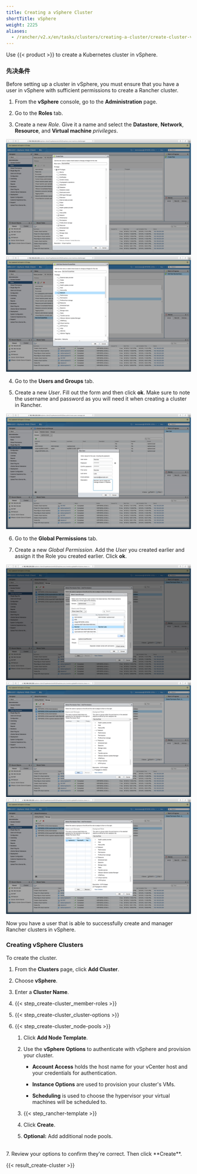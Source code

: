 ```yaml
---
title: Creating a vSphere Cluster
shortTitle: vSphere
weight: 2225
aliases:
  - /rancher/v2.x/en/tasks/clusters/creating-a-cluster/create-cluster-vsphere/
---
```

Use {{< product >}} to create a Kubernetes cluster in vSphere.

### 先决条件

Before setting up a cluster in vSphere, you must ensure that you have a user in vSphere with sufficient permissions to create a Rancher cluster.

1. From the **vSphere** console, go to the **Administration** page.

2. Go to the **Roles** tab.

3. Create a new *Role*.  Give it a name and select the **Datastore**, **Network**, **Resource**, and **Virtual machine** *privileges*.

![image](./rancherroles1.png)
![image](./rancherroles2.png)

4. Go to the **Users and Groups** tab.

5. Create a new *User*. Fill out the form and then click **ok**. Make sure to note the username and password as you will need it when creating a cluster in Rancher.

![image](./rancheruser.png)

6. Go to the **Global Permissions** tab.

7. Create a new *Global Permission*.  Add the *User* you created earlier and assign it the Role you created earlier. Click **ok**.

![image](./globalpermissionuser.png)
![image](./globalpermissionrole.png)
![image](./globalpermissionfinal.png)

Now you have a user that is able to successfully create and manager Rancher clusters in vSphere.

### Creating vSphere Clusters

To create the cluster.

1. From the **Clusters** page, click **Add Cluster**.

2. Choose **vSphere**.

3. Enter a **Cluster Name**.

4. {{< step_create-cluster_member-roles >}}

5. {{< step_create-cluster_cluster-options >}}

6. {{< step_create-cluster_node-pools >}}

	1.	Click **Add Node Template**.

	2.	Use the **vSphere Options** to authenticate with vSphere and provision your cluster.

		- **Account Access** holds the host name for your vCenter host and your credentials for authentication.

		- **Instance Options** are used to provision your cluster's VMs.

		- **Scheduling** is used to choose the hypervisor your virtual machines will be scheduled to.

	3. {{< step_rancher-template >}}

	4. Click **Create**.

	5. **Optional:** Add additional node pools.

<br/>
7. Review your options to confirm they're correct. Then click **Create**.

{{< result_create-cluster >}}
